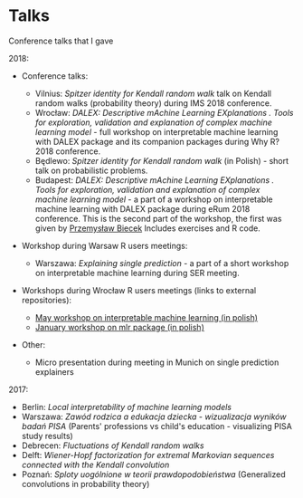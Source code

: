 # Talks
Conference talks that I gave

2018:
  - Conference talks:
    * Vilnius: _Spitzer identity for Kendall random walk_ talk on Kendall random walks (probability theory) during IMS 2018 conference.
    * Wrocław: _DALEX: Descriptive mAchine Learning EXplanations . Tools for exploration, validation and explanation of complex machine learning model_ - full workshop on interpretable machine learning with DALEX package and its companion packages during Why R? 2018 conference.
    * Będlewo: _Spitzer identity for Kendall random walk_ (in Polish) - short talk on probabilistic problems.
    * Budapest: _DALEX: Descriptive mAchine Learning EXplanations . Tools for exploration, validation and explanation of complex machine learning model_ - a part of a workshop on interpretable machine learning with DALEX package during eRum 2018 conference. This is the second part of the workshop, the first was given by [Przemysław Biecek](https://github.com/pbiecek/) Includes exercises and R code.

  - Workshop during Warsaw R users meetings:
    * Warszawa: _Explaining single prediction_ - a part of a short workshop on interpretable machine learning during SER meeting.

  - Workshops during Wrocław R users meetings (links to external repositories):
    * [May workshop on interpretable machine learning (in polish)](https://github.com/STWUR/eRementarz-29-05-2018)
    * [January workshop on mlr package (in polish)](https://github.com/STWUR/eRementarz4)

  - Other:
    * Micro presentation during meeting in Munich on single prediction explainers 

2017:
  * Berlin: _Local interpretability of machine learning models_ 
  * Warszawa: _Zawód rodzica a edukacja dziecka - wizualizacja wyników badań PISA_ (Parents' professions vs child's education - visualizing PISA study results)
  * Debrecen: _Fluctuations of Kendall random walks_
  * Delft: _Wiener-Hopf factorization for extremal Markovian sequences connected with the Kendall convolution_
  * Poznań: _Sploty uogólnione w teorii prawdopodobieństwa_ (Generalized convolutions in probability theory)
 
  
